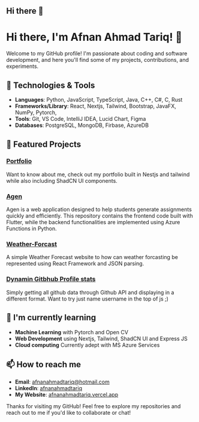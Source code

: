## Hi there 👋

<!--
**afnanahmadtariq/afnanahmadtariq** is a ✨ _special_ ✨ repository because its `README.md` (this file) appears on your GitHub profile.

Here are some ideas to get you started:

- 🔭 I’m currently working on ...
- 🌱 I’m currently learning ...
- 👯 I’m looking to collaborate on ...
- 🤔 I’m looking for help with ...
- 💬 Ask me about ...
- 📫 How to reach me: ...
- 😄 Pronouns: ...
- ⚡ Fun fact: ...
-->


# Hi there, I'm Afnan Ahmad Tariq! 👋

Welcome to my GitHub profile! I'm passionate about coding and software development, and here you'll find some of my projects, contributions, and experiments.

## 🔧 Technologies & Tools

- **Languages**: Python, JavaScript, TypeScript, Java, C++, C#, C, Rust
- **Frameworks/Library**: React, Nextjs, Tailwind, Bootstrap, JavaFX, NumPy, Pytorch, 
- **Tools**: Git, VS Code, IntelliJ IDEA, Lucid Chart, Figma
- **Databases**: PostgreSQL, MongoDB, Firbase, AzureDB

## 🚀 Featured Projects

### [Portfolio](https://github.com/afnanahmadtariq/portfolio.git)
Want to know about me, check out my portfolio built in Nestjs and tailwind while also including ShadCN UI components.

### [Agen](https://github.com/afnanahmadtariq/Agen.git)
Agen is a web application designed to help students generate assignments quickly and efficiently. This repository contains the frontend code built with Flutter, while the backend functionalities are implemented using Azure Functions in Python.

### [Weather-Forcast](https://github.com/afnanahmadtariq/Weather-Forecast.git)
A simple Weather Forecast website to how can weather forcasting be represented using React Framework and JSON parsing.

### [Dynamin Gitbhub Profile stats](https://github.com/afnanahmadtariq/afnanahmadtariq.git)
Simply getting all github data through Github API and displaying in a different format. Want to try just name username in the top of js ;)


## 🌱 I'm currently learning

- **Machine Learning** with Pytorch and Open CV
- **Web Development** using Nextjs, Tailwind, ShadCN UI and Express JS
- **Cloud computing** Currently adept with MS Azure Services

## 📫 How to reach me

- **Email**: [afnanahmadtariq@hotmail.com](afnanahmadtariq@hotmail.com)
- **LinkedIn**: [afnanahmadtariq](https://linkedin.com/in/afnanahmadtariq)
- **My Website**: [afnanahmadtariq.vercel.app](https://afnanahmadtariq.vercel.app/)

Thanks for visiting my GitHub! Feel free to explore my repositories and reach out to me if you'd like to collaborate or chat!
